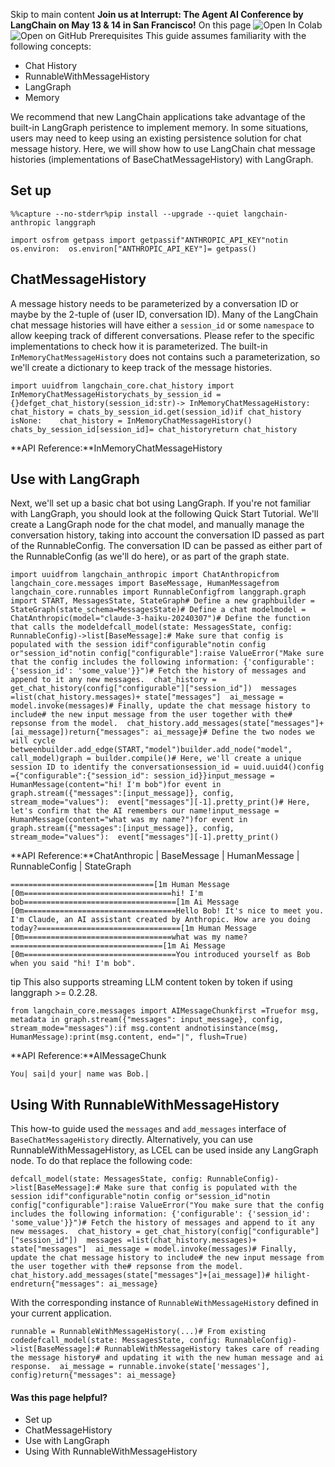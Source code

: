 Skip to main content
**Join us at Interrupt: The Agent AI Conference by LangChain on May 13 & 14 in San Francisco!**
On this page
![Open In Colab](https://colab.research.google.com/assets/colab-badge.svg)![Open on GitHub](https://img.shields.io/badge/Open%20on%20GitHub-grey?logo=github&logoColor=white)
Prerequisites
This guide assumes familiarity with the following concepts:
  * Chat History
  * RunnableWithMessageHistory
  * LangGraph
  * Memory


We recommend that new LangChain applications take advantage of the built-in LangGraph peristence to implement memory.
In some situations, users may need to keep using an existing persistence solution for chat message history.
Here, we will show how to use LangChain chat message histories (implementations of BaseChatMessageHistory) with LangGraph.
## Set up​
```
%%capture --no-stderr%pip install --upgrade --quiet langchain-anthropic langgraph
```

```
import osfrom getpass import getpassif"ANTHROPIC_API_KEY"notin os.environ:  os.environ["ANTHROPIC_API_KEY"]= getpass()
```

## ChatMessageHistory​
A message history needs to be parameterized by a conversation ID or maybe by the 2-tuple of (user ID, conversation ID).
Many of the LangChain chat message histories will have either a `session_id` or some `namespace` to allow keeping track of different conversations. Please refer to the specific implementations to check how it is parameterized.
The built-in `InMemoryChatMessageHistory` does not contains such a parameterization, so we'll create a dictionary to keep track of the message histories.
```
import uuidfrom langchain_core.chat_history import InMemoryChatMessageHistorychats_by_session_id ={}defget_chat_history(session_id:str)-> InMemoryChatMessageHistory:  chat_history = chats_by_session_id.get(session_id)if chat_history isNone:    chat_history = InMemoryChatMessageHistory()    chats_by_session_id[session_id]= chat_historyreturn chat_history
```

**API Reference:**InMemoryChatMessageHistory
## Use with LangGraph​
Next, we'll set up a basic chat bot using LangGraph. If you're not familiar with LangGraph, you should look at the following Quick Start Tutorial.
We'll create a LangGraph node for the chat model, and manually manage the conversation history, taking into account the conversation ID passed as part of the RunnableConfig.
The conversation ID can be passed as either part of the RunnableConfig (as we'll do here), or as part of the graph state.
```
import uuidfrom langchain_anthropic import ChatAnthropicfrom langchain_core.messages import BaseMessage, HumanMessagefrom langchain_core.runnables import RunnableConfigfrom langgraph.graph import START, MessagesState, StateGraph# Define a new graphbuilder = StateGraph(state_schema=MessagesState)# Define a chat modelmodel = ChatAnthropic(model="claude-3-haiku-20240307")# Define the function that calls the modeldefcall_model(state: MessagesState, config: RunnableConfig)->list[BaseMessage]:# Make sure that config is populated with the session idif"configurable"notin config or"session_id"notin config["configurable"]:raise ValueError("Make sure that the config includes the following information: {'configurable': {'session_id': 'some_value'}}")# Fetch the history of messages and append to it any new messages.  chat_history = get_chat_history(config["configurable"]["session_id"])  messages =list(chat_history.messages)+ state["messages"]  ai_message = model.invoke(messages)# Finally, update the chat message history to include# the new input message from the user together with the# repsonse from the model.  chat_history.add_messages(state["messages"]+[ai_message])return{"messages": ai_message}# Define the two nodes we will cycle betweenbuilder.add_edge(START,"model")builder.add_node("model", call_model)graph = builder.compile()# Here, we'll create a unique session ID to identify the conversationsession_id = uuid.uuid4()config ={"configurable":{"session_id": session_id}}input_message = HumanMessage(content="hi! I'm bob")for event in graph.stream({"messages":[input_message]}, config, stream_mode="values"):  event["messages"][-1].pretty_print()# Here, let's confirm that the AI remembers our name!input_message = HumanMessage(content="what was my name?")for event in graph.stream({"messages":[input_message]}, config, stream_mode="values"):  event["messages"][-1].pretty_print()
```

**API Reference:**ChatAnthropic | BaseMessage | HumanMessage | RunnableConfig | StateGraph
```
================================[1m Human Message [0m=================================hi! I'm bob==================================[1m Ai Message [0m==================================Hello Bob! It's nice to meet you. I'm Claude, an AI assistant created by Anthropic. How are you doing today?================================[1m Human Message [0m=================================what was my name?==================================[1m Ai Message [0m==================================You introduced yourself as Bob when you said "hi! I'm bob".
```

tip
This also supports streaming LLM content token by token if using langgraph >= 0.2.28.
```
from langchain_core.messages import AIMessageChunkfirst =Truefor msg, metadata in graph.stream({"messages": input_message}, config, stream_mode="messages"):if msg.content andnotisinstance(msg, HumanMessage):print(msg.content, end="|", flush=True)
```

**API Reference:**AIMessageChunk
```
You| sai|d your| name was Bob.|
```

## Using With RunnableWithMessageHistory​
This how-to guide used the `messages` and `add_messages` interface of `BaseChatMessageHistory` directly.
Alternatively, you can use RunnableWithMessageHistory, as LCEL can be used inside any LangGraph node.
To do that replace the following code:
```
defcall_model(state: MessagesState, config: RunnableConfig)->list[BaseMessage]:# Make sure that config is populated with the session idif"configurable"notin config or"session_id"notin config["configurable"]:raise ValueError("You make sure that the config includes the following information: {'configurable': {'session_id': 'some_value'}}")# Fetch the history of messages and append to it any new messages.  chat_history = get_chat_history(config["configurable"]["session_id"])  messages =list(chat_history.messages)+ state["messages"]  ai_message = model.invoke(messages)# Finally, update the chat message history to include# the new input message from the user together with the# repsonse from the model.  chat_history.add_messages(state["messages"]+[ai_message])# hilight-endreturn{"messages": ai_message}
```

With the corresponding instance of `RunnableWithMessageHistory` defined in your current application.
```
runnable = RunnableWithMessageHistory(...)# From existing codedefcall_model(state: MessagesState, config: RunnableConfig)->list[BaseMessage]:# RunnableWithMessageHistory takes care of reading the message history# and updating it with the new human message and ai response.  ai_message = runnable.invoke(state['messages'], config)return{"messages": ai_message}
```

#### Was this page helpful?
  * Set up
  * ChatMessageHistory
  * Use with LangGraph
  * Using With RunnableWithMessageHistory


